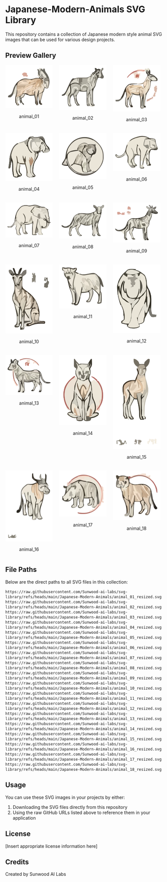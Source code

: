 # Japanese-Modern-Animals SVG Library

This repository contains a collection of Japanese modern style animal SVG images that can be used for various design projects.

## Preview Gallery

<div style="display: flex; flex-wrap: wrap; gap: 20px;">
  <div style="width: 150px; text-align: center;">
    <img src="https://raw.githubusercontent.com/Sunwood-ai-labs/svg-library/refs/heads/main/Japanese-Modern-Animals/animal_01_resized.svg" alt="animal_01" width="150"/>
    <p>animal_01</p>
  </div>
  <div style="width: 150px; text-align: center;">
    <img src="https://raw.githubusercontent.com/Sunwood-ai-labs/svg-library/refs/heads/main/Japanese-Modern-Animals/animal_02_resized.svg" alt="animal_02" width="150"/>
    <p>animal_02</p>
  </div>
  <div style="width: 150px; text-align: center;">
    <img src="https://raw.githubusercontent.com/Sunwood-ai-labs/svg-library/refs/heads/main/Japanese-Modern-Animals/animal_03_resized.svg" alt="animal_03" width="150"/>
    <p>animal_03</p>
  </div>
  <div style="width: 150px; text-align: center;">
    <img src="https://raw.githubusercontent.com/Sunwood-ai-labs/svg-library/refs/heads/main/Japanese-Modern-Animals/animal_04_resized.svg" alt="animal_04" width="150"/>
    <p>animal_04</p>
  </div>
  <div style="width: 150px; text-align: center;">
    <img src="https://raw.githubusercontent.com/Sunwood-ai-labs/svg-library/refs/heads/main/Japanese-Modern-Animals/animal_05_resized.svg" alt="animal_05" width="150"/>
    <p>animal_05</p>
  </div>
  <div style="width: 150px; text-align: center;">
    <img src="https://raw.githubusercontent.com/Sunwood-ai-labs/svg-library/refs/heads/main/Japanese-Modern-Animals/animal_06_resized.svg" alt="animal_06" width="150"/>
    <p>animal_06</p>
  </div>
  <div style="width: 150px; text-align: center;">
    <img src="https://raw.githubusercontent.com/Sunwood-ai-labs/svg-library/refs/heads/main/Japanese-Modern-Animals/animal_07_resized.svg" alt="animal_07" width="150"/>
    <p>animal_07</p>
  </div>
  <div style="width: 150px; text-align: center;">
    <img src="https://raw.githubusercontent.com/Sunwood-ai-labs/svg-library/refs/heads/main/Japanese-Modern-Animals/animal_08_resized.svg" alt="animal_08" width="150"/>
    <p>animal_08</p>
  </div>
  <div style="width: 150px; text-align: center;">
    <img src="https://raw.githubusercontent.com/Sunwood-ai-labs/svg-library/refs/heads/main/Japanese-Modern-Animals/animal_09_resized.svg" alt="animal_09" width="150"/>
    <p>animal_09</p>
  </div>
  <div style="width: 150px; text-align: center;">
    <img src="https://raw.githubusercontent.com/Sunwood-ai-labs/svg-library/refs/heads/main/Japanese-Modern-Animals/animal_10_resized.svg" alt="animal_10" width="150"/>
    <p>animal_10</p>
  </div>
  <div style="width: 150px; text-align: center;">
    <img src="https://raw.githubusercontent.com/Sunwood-ai-labs/svg-library/refs/heads/main/Japanese-Modern-Animals/animal_11_resized.svg" alt="animal_11" width="150"/>
    <p>animal_11</p>
  </div>
  <div style="width: 150px; text-align: center;">
    <img src="https://raw.githubusercontent.com/Sunwood-ai-labs/svg-library/refs/heads/main/Japanese-Modern-Animals/animal_12_resized.svg" alt="animal_12" width="150"/>
    <p>animal_12</p>
  </div>
  <div style="width: 150px; text-align: center;">
    <img src="https://raw.githubusercontent.com/Sunwood-ai-labs/svg-library/refs/heads/main/Japanese-Modern-Animals/animal_13_resized.svg" alt="animal_13" width="150"/>
    <p>animal_13</p>
  </div>
  <div style="width: 150px; text-align: center;">
    <img src="https://raw.githubusercontent.com/Sunwood-ai-labs/svg-library/refs/heads/main/Japanese-Modern-Animals/animal_14_resized.svg" alt="animal_14" width="150"/>
    <p>animal_14</p>
  </div>
  <div style="width: 150px; text-align: center;">
    <img src="https://raw.githubusercontent.com/Sunwood-ai-labs/svg-library/refs/heads/main/Japanese-Modern-Animals/animal_15_resized.svg" alt="animal_15" width="150"/>
    <p>animal_15</p>
  </div>
  <div style="width: 150px; text-align: center;">
    <img src="https://raw.githubusercontent.com/Sunwood-ai-labs/svg-library/refs/heads/main/Japanese-Modern-Animals/animal_16_resized.svg" alt="animal_16" width="150"/>
    <p>animal_16</p>
  </div>
  <div style="width: 150px; text-align: center;">
    <img src="https://raw.githubusercontent.com/Sunwood-ai-labs/svg-library/refs/heads/main/Japanese-Modern-Animals/animal_17_resized.svg" alt="animal_17" width="150"/>
    <p>animal_17</p>
  </div>
  <div style="width: 150px; text-align: center;">
    <img src="https://raw.githubusercontent.com/Sunwood-ai-labs/svg-library/refs/heads/main/Japanese-Modern-Animals/animal_18_resized.svg" alt="animal_18" width="150"/>
    <p>animal_18</p>
  </div>
</div>

## File Paths

Below are the direct paths to all SVG files in this collection:

```
https://raw.githubusercontent.com/Sunwood-ai-labs/svg-library/refs/heads/main/Japanese-Modern-Animals/animal_01_resized.svg
https://raw.githubusercontent.com/Sunwood-ai-labs/svg-library/refs/heads/main/Japanese-Modern-Animals/animal_02_resized.svg
https://raw.githubusercontent.com/Sunwood-ai-labs/svg-library/refs/heads/main/Japanese-Modern-Animals/animal_03_resized.svg
https://raw.githubusercontent.com/Sunwood-ai-labs/svg-library/refs/heads/main/Japanese-Modern-Animals/animal_04_resized.svg
https://raw.githubusercontent.com/Sunwood-ai-labs/svg-library/refs/heads/main/Japanese-Modern-Animals/animal_05_resized.svg
https://raw.githubusercontent.com/Sunwood-ai-labs/svg-library/refs/heads/main/Japanese-Modern-Animals/animal_06_resized.svg
https://raw.githubusercontent.com/Sunwood-ai-labs/svg-library/refs/heads/main/Japanese-Modern-Animals/animal_07_resized.svg
https://raw.githubusercontent.com/Sunwood-ai-labs/svg-library/refs/heads/main/Japanese-Modern-Animals/animal_08_resized.svg
https://raw.githubusercontent.com/Sunwood-ai-labs/svg-library/refs/heads/main/Japanese-Modern-Animals/animal_09_resized.svg
https://raw.githubusercontent.com/Sunwood-ai-labs/svg-library/refs/heads/main/Japanese-Modern-Animals/animal_10_resized.svg
https://raw.githubusercontent.com/Sunwood-ai-labs/svg-library/refs/heads/main/Japanese-Modern-Animals/animal_11_resized.svg
https://raw.githubusercontent.com/Sunwood-ai-labs/svg-library/refs/heads/main/Japanese-Modern-Animals/animal_12_resized.svg
https://raw.githubusercontent.com/Sunwood-ai-labs/svg-library/refs/heads/main/Japanese-Modern-Animals/animal_13_resized.svg
https://raw.githubusercontent.com/Sunwood-ai-labs/svg-library/refs/heads/main/Japanese-Modern-Animals/animal_14_resized.svg
https://raw.githubusercontent.com/Sunwood-ai-labs/svg-library/refs/heads/main/Japanese-Modern-Animals/animal_15_resized.svg
https://raw.githubusercontent.com/Sunwood-ai-labs/svg-library/refs/heads/main/Japanese-Modern-Animals/animal_16_resized.svg
https://raw.githubusercontent.com/Sunwood-ai-labs/svg-library/refs/heads/main/Japanese-Modern-Animals/animal_17_resized.svg
https://raw.githubusercontent.com/Sunwood-ai-labs/svg-library/refs/heads/main/Japanese-Modern-Animals/animal_18_resized.svg
```

## Usage

You can use these SVG images in your projects by either:
1. Downloading the SVG files directly from this repository
2. Using the raw GitHub URLs listed above to reference them in your application

## License

[Insert appropriate license information here]

## Credits

Created by Sunwood AI Labs
